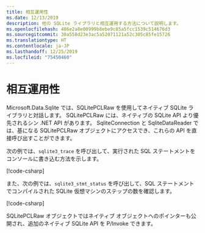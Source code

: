 ```yaml
---
title: 相互運用性
ms.date: 12/13/2019
description: 他の SQLite ライブラリと相互運用する方法について説明します。
ms.openlocfilehash: 486e2a8e00999b8ebe9c85a5fcc1539c514676d3
ms.sourcegitcommit: 30a558d23e3ac5a52071121a52c305c85fe15726
ms.translationtype: HT
ms.contentlocale: ja-JP
ms.lasthandoff: 12/25/2019
ms.locfileid: "75450460"
---
```

# <a name="interoperability"></a>相互運用性

Microsoft.Data.Sqlite では、SQLitePCLRaw を使用してネイティブ SQLite ライブラリと対話します。 SQLitePCLRaw には、ネイティブの SQLite API より優先されるシン .NET API があります。 SqliteConnection と SqliteDataReader では、基になる SQLitePCLRaw オブジェクトにアクセスでき、これらの API を直接呼び出すことができます。

次の例では、`sqlite3_trace` を呼び出して、実行された SQL ステートメントをコンソールに書き込む方法を示します。

[!code-csharp[](../../../../samples/snippets/standard/data/sqlite/InteropSample/Program.cs?name=snippet_Trace)]

また、次の例では、`sqlite3_stmt_status` を呼び出して、SQL ステートメントでコンパイルされた SQLite 仮想マシンのステップの数を確認します。

[!code-csharp[](../../../../samples/snippets/standard/data/sqlite/InteropSample/Program.cs?name=snippet_StatementStatus)]

SQLitePCLRaw オブジェクトではネイティブ オブジェクトへのポインターも公開され、追加のネイティブ SQLite API を P/Invoke できます。
